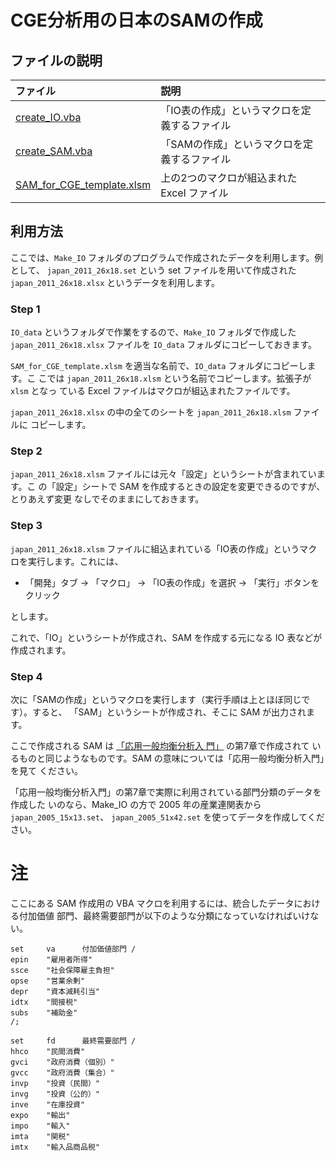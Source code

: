 CGE分析用の日本のSAMの作成
==============================

## ファイルの説明

| ファイル                                               | 説明                                         |
|:-------------------------------------------------------|:---------------------------------------------|
| [create_IO.vba](create_IO.vba)                         | 「IO表の作成」というマクロを定義するファイル |
| [create_SAM.vba](create_SAM.vba)                       | 「SAMの作成」というマクロを定義するファイル  |
| [SAM_for_CGE_template.xlsm](SAM_for_CGE_template.xlsm) | 上の2つのマクロが組込まれた Excel ファイル   |


## 利用方法

ここでは、`Make_IO` フォルダのプログラムで作成されたデータを利用します。例として、
`japan_2011_26x18.set` という set ファイルを用いて作成された
`japan_2011_26x18.xlsx` というデータを利用します。


### Step 1

`IO_data` というフォルダで作業をするので、`Make_IO` フォルダで作成した
`japan_2011_26x18.xlsx` ファイルを `IO_data` フォルダにコピーしておきます。

`SAM_for_CGE_template.xlsm` を適当な名前で、`IO_data` フォルダにコピーします。こ
こでは `japan_2011_26x18.xlsm` という名前でコピーします。拡張子が `xlsm` となっ
ている Excel ファイルはマクロが組込まれたファイルです。

`japan_2011_26x18.xlsx` の中の全てのシートを `japan_2011_26x18.xlsm` ファイルに
コピーします。

### Step 2

`japan_2011_26x18.xlsm` ファイルには元々「設定」というシートが含まれています。こ
の「設定」シートで SAM を作成するときの設定を変更できるのですが、とりあえず変更
なしでそのままにしておきます。


### Step 3

`japan_2011_26x18.xlsm` ファイルに組込まれている「IO表の作成」というマクロを実行します。これには、

+ 「開発」タブ → 「マクロ」 → 「IO表の作成」を選択 → 「実行」ボタンをクリック

とします。

これで、「IO」というシートが作成され、SAM を作成する元になる IO 表などが作成されます。


### Step 4

次に「SAMの作成」というマクロを実行します（実行手順は上とほぼ同じです）。すると、
「SAM」というシートが作成され、そこに SAM が出力されます。

ここで作成される SAM は [「応用一般均衡分析入
門」](https://shirotakeda.org/ja/research-ja/cge-howto.html) の第7章で作成されて
いるものと同じようなものです。SAM の意味については「応用一般均衡分析入門」を見て
ください。

「応用一般均衡分析入門」の第7章で実際に利用されている部門分類のデータを作成した
いのなら、Make_IO の方で 2005 年の産業連関表から `japan_2005_15x13.set`、
`japan_2005_51x42.set` を使ってデータを作成してください。





# 注

ここにある SAM 作成用の VBA マクロを利用するには、統合したデータにおける付加価値
部門、最終需要部門が以下のような分類になっていなければいけない。

```
set     va      付加価値部門 /
epin    "雇用者所得"
ssce    "社会保障雇主負担"
opse    "営業余剰"
depr    "資本減耗引当"
idtx    "間接税"
subs    "補助金"
/;

set     fd      最終需要部門 /
hhco    "民間消費"
gvci    "政府消費（個別）"
gvcc    "政府消費（集合）"
invp    "投資（民間）"
invg    "投資（公的）"
inve    "在庫投資"
expo    "輸出"
impo    "輸入"
imta    "関税"
imtx    "輸入品商品税"
```









<!--
--------------------
Local Variables:
mode: markdown
fill-column: 80
coding: utf-8-dos
End:
-->

